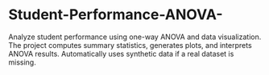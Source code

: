 # Student-Performance-ANOVA-
Analyze student performance using one-way ANOVA and data visualization. The project computes summary statistics, generates plots, and interprets ANOVA results. Automatically uses synthetic data if a real dataset is missing.
